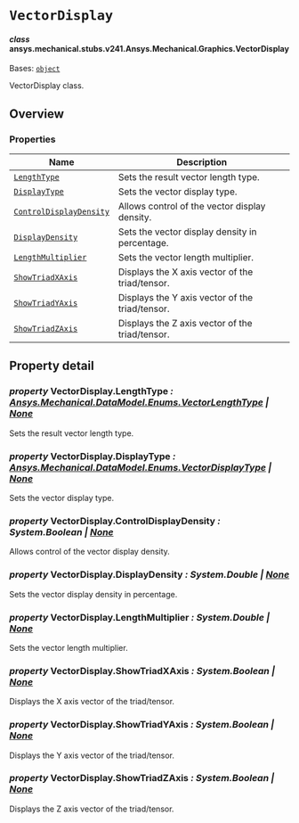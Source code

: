# `VectorDisplay`

<a id="ansys.mechanical.stubs.v241.Ansys.Mechanical.Graphics.VectorDisplay"></a>

#### *class* ansys.mechanical.stubs.v241.Ansys.Mechanical.Graphics.VectorDisplay

Bases: [`object`](https://docs.python.org/3/library/functions.html#object)

VectorDisplay class.

<!-- !! processed by numpydoc !! -->

<a id="overview"></a>

## Overview

### Properties

| Name | Description |
|-----------------------------------------------------------------|-------------------------------------------------|
| [`LengthType`](#VectorDisplay.LengthType)                       | Sets the result vector length type.             |
| [`DisplayType`](#VectorDisplay.DisplayType)                     | Sets the vector display type.                   |
| [`ControlDisplayDensity`](#VectorDisplay.ControlDisplayDensity) | Allows control of the vector display density.   |
| [`DisplayDensity`](#VectorDisplay.DisplayDensity)               | Sets the vector display density in percentage.  |
| [`LengthMultiplier`](#VectorDisplay.LengthMultiplier)           | Sets the vector length multiplier.              |
| [`ShowTriadXAxis`](#VectorDisplay.ShowTriadXAxis)               | Displays the X axis vector of the triad/tensor. |
| [`ShowTriadYAxis`](#VectorDisplay.ShowTriadYAxis)               | Displays the Y axis vector of the triad/tensor. |
| [`ShowTriadZAxis`](#VectorDisplay.ShowTriadZAxis)               | Displays the Z axis vector of the triad/tensor. |

<a id="property-detail"></a>

## Property detail

<a id="VectorDisplay.LengthType"></a>

### *property* VectorDisplay.LengthType *: [Ansys.Mechanical.DataModel.Enums.VectorLengthType](../DataModel/Enums/VectorLengthType.md#ansys.mechanical.stubs.v241.Ansys.Mechanical.DataModel.Enums.VectorLengthType) | [None](https://docs.python.org/3/library/constants.html#None)*

Sets the result vector length type.

<!-- !! processed by numpydoc !! -->

<a id="VectorDisplay.DisplayType"></a>

### *property* VectorDisplay.DisplayType *: [Ansys.Mechanical.DataModel.Enums.VectorDisplayType](../DataModel/Enums/VectorDisplayType.md#ansys.mechanical.stubs.v241.Ansys.Mechanical.DataModel.Enums.VectorDisplayType) | [None](https://docs.python.org/3/library/constants.html#None)*

Sets the vector display type.

<!-- !! processed by numpydoc !! -->

<a id="VectorDisplay.ControlDisplayDensity"></a>

### *property* VectorDisplay.ControlDisplayDensity *: System.Boolean | [None](https://docs.python.org/3/library/constants.html#None)*

Allows control of the vector display density.

<!-- !! processed by numpydoc !! -->

<a id="VectorDisplay.DisplayDensity"></a>

### *property* VectorDisplay.DisplayDensity *: System.Double | [None](https://docs.python.org/3/library/constants.html#None)*

Sets the vector display density in percentage.

<!-- !! processed by numpydoc !! -->

<a id="VectorDisplay.LengthMultiplier"></a>

### *property* VectorDisplay.LengthMultiplier *: System.Double | [None](https://docs.python.org/3/library/constants.html#None)*

Sets the vector length multiplier.

<!-- !! processed by numpydoc !! -->

<a id="VectorDisplay.ShowTriadXAxis"></a>

### *property* VectorDisplay.ShowTriadXAxis *: System.Boolean | [None](https://docs.python.org/3/library/constants.html#None)*

Displays the X axis vector of the triad/tensor.

<!-- !! processed by numpydoc !! -->

<a id="VectorDisplay.ShowTriadYAxis"></a>

### *property* VectorDisplay.ShowTriadYAxis *: System.Boolean | [None](https://docs.python.org/3/library/constants.html#None)*

Displays the Y axis vector of the triad/tensor.

<!-- !! processed by numpydoc !! -->

<a id="VectorDisplay.ShowTriadZAxis"></a>

### *property* VectorDisplay.ShowTriadZAxis *: System.Boolean | [None](https://docs.python.org/3/library/constants.html#None)*

Displays the Z axis vector of the triad/tensor.

<!-- !! processed by numpydoc !! -->

